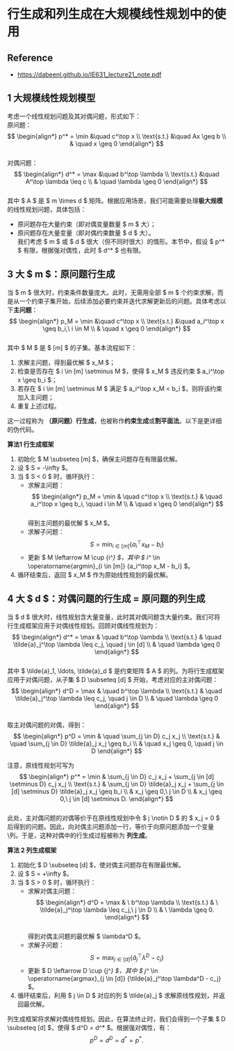 # 行生成和列生成在大规模线性规划中的使用 

## Reference

- https://dabeenl.github.io/IE631_lecture21_note.pdf

## 1 大规模线性规划模型  
考虑一个线性规划问题及其对偶问题，形式如下：  
原问题：  
$$
\begin{align*}
p^* = \min &\quad c^\top x \\
\text{s.t.} &\quad Ax \geq b \\
& \quad x \geq 0
\end{align*}
$$  
对偶问题：  
$$
\begin{align*}
d^* = \max &\quad b^\top \lambda \\
\text{s.t.} &\quad A^\top \lambda \leq c \\
& \quad \lambda \geq 0
\end{align*}
$$  
其中 $ A $ 是 $ m \times d $ 矩阵。根据应用场景，我们可能需要处理**极大规模**的线性规划问题，具体包括：  
- 原问题存在大量约束（即对偶变量数量 $ m $ 大）；  
- 原问题存在大量变量（即对偶约束数量 $ d $ 大）。  
我们考虑 $ m $ 或 $ d $ 很大（但不同时很大）的情形。本节中，假设 $ p^* $ 有限，根据强对偶性，此时 $ d^* $ 也有限。  

## 3 大 $ m $：原问题行生成  
当 $ m $ 很大时，约束条件数量庞大。此时，无需用全部 $ m $ 个约束求解，而是从一个约束子集开始，后续添加必要约束并迭代求解更新后的问题。具体考虑以下**主问题**：  
$$
\begin{align*}
p_M = \min &\quad c^\top x \\
\text{s.t.} &\quad a_i^\top x \geq b_i,\ i \in M \\
& \quad x \geq 0
\end{align*}
$$  
其中 $ M $ 是 $ [m] $ 的子集。基本流程如下：  
1. 求解主问题，得到最优解 $ x_M $；  
2. 检查是否存在 $ i \in [m] \setminus M $，使得 $ x_M $ 违反约束 $ a_i^\top x \geq b_i $；  
3. 若存在 $ i \in [m] \setminus M $ 满足 $ a_i^\top x_M < b_i $，则将该约束加入主问题；  
4. 重复上述过程。  

这一过程称为 **（原问题）行生成**，也被称作**约束生成**或**割平面法**。以下是更详细的伪代码。



**算法1 行生成框架**
1. 初始化 $ M \subseteq [m] $，确保主问题存在有限最优解。  
2. 设 $ S = -\infty $。  
3. 当 $ S < 0 $ 时，循环执行：  
    - 求解主问题：  
    $$
    \begin{align*}
    p_M = \min & \quad c^\top x \\
    \text{s.t.} & \quad a_i^\top x \geq b_i, \quad i \in M \\
    & \quad x \geq 0
    \end{align*}
    $$  
    得到主问题的最优解 $ x_M $。  
    - 求解子问题：  
    $$ S = \min_{i \in [m]} \{ a_i^\top x_M - b_i \} $$  
    - 更新 $ M \leftarrow M \cup \{i^*\} $，其中 $ i^* \in \operatorname{argmin}_{i \in [m]} \{a_i^\top x_M - b_i\} $。  
4. 循环结束后，返回 $ x_M $ 作为原始线性规划的最优解。  

## 4 大 $ d $：对偶问题的行生成 = 原问题的列生成  
当 $ d $ 很大时，线性规划含大量变量，此时其对偶问题含大量约束。我们可将行生成框架应用于对偶线性规划。回顾对偶线性规划为：  
$$
\begin{align*}
d^* = \max & \quad b^\top \lambda \\
\text{s.t.} & \quad \tilde{a}_j^\top \lambda \leq c_j, \quad j \in [d] \\
& \quad \lambda \geq 0
\end{align*}
$$  
其中 $ \tilde{a}_1, \ldots, \tilde{a}_d $ 是约束矩阵 $ A $ 的列。为将行生成框架应用于对偶问题，从子集 $ D \subseteq [d] $ 开始，考虑对应的主对偶问题：  
$$
\begin{align*}
d^D = \max & \quad b^\top \lambda \\
\text{s.t.} & \quad \tilde{a}_j^\top \lambda \leq c_j, \quad j \in D \\
& \quad \lambda \geq 0
\end{align*}
$$  
取主对偶问题的对偶，得到：  
$$
\begin{align*}
p^D = \min & \quad \sum_{j \in D} c_j x_j \\
\text{s.t.} & \quad \sum_{j \in D} \tilde{a}_j x_j \geq b_i \\
& \quad x_j \geq 0, \quad j \in D
\end{align*}
$$

注意，原线性规划可写为  
$$
\begin{align*}
p^* = \min & \sum_{j \in D} c_j x_j + \sum_{j \in [d] \setminus D} c_j x_j \\
\text{s.t.} & \sum_{j \in D} \tilde{a}_j x_j + \sum_{j \in [d] \setminus D} \tilde{a}_j x_j \geq b_i \\
& x_j \geq 0,\ j \in D \\
& x_j \geq 0,\ j \in [d] \setminus D.
\end{align*}
$$  
此处，主对偶问题的对偶等价于在原线性规划中令 $ j \notin D $ 的 $ x_j = 0 $ 后得到的问题。因此，向对偶主问题添加一行，等价于向原问题添加一个变量\列。于是，这种对偶中的行生成过程被称为 **列生成**。  

**算法 2 列生成框架**  
1. 初始化 $ D \subseteq [d] $，使对偶主问题存在有限最优解。  
2. 设 $ S = +\infty $。  
3. 当 $ S > 0 $ 时，循环执行：  
    - 求解对偶主问题：  
    $$
    \begin{align*}
    d^D = \max & \ b^\top \lambda \\
    \text{s.t.} & \ \tilde{a}_j^\top \lambda \leq c_j,\ j \in D \\
    & \ \lambda \geq 0.
    \end{align*}
    $$  
    得到对偶主问题的最优解 $ \lambda^D $。  
    - 求解子问题：  
    $$ S = \max_{j \in [d]} \{\tilde{a}_j^\top \lambda^D - c_j\} $$  
    - 更新 $ D \leftarrow D \cup \{j^*\} $，其中 $ j^* \in \operatorname{argmax}_{j \in [d]} \{\tilde{a}_j^\top \lambda^D - c_j\} $。  
4. 循环结束后，利用 $ j \in D $ 对应的列 $ \tilde{a}_j $ 求解原线性规划，并返回最优解。  

列生成框架将求解对偶线性规划。因此，在算法终止时，我们会得到一个子集 $ D \subseteq [d] $，使得 $ d^D = d^* $。根据强对偶性，有：  
$$ p^D = d^D = d^* = p^*. $$  
